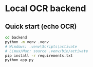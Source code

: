 # Local OCR backend

## Quick start (echo OCR)
```bash
cd backend
python -m venv .venv
# Windows: .venv\Scripts\activate
# Linux/Mac: source .venv/bin/activate
pip install -r requirements.txt
python app.py
```